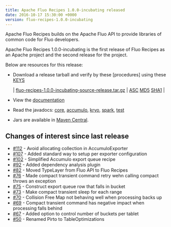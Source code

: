 ```yaml
---
title: Apache Fluo Recipes 1.0.0-incubating released
date: 2016-10-17 15:30:00 +0000
version: fluo-recipes-1.0.0-incubating
---
```


Apache Fluo Recipes builds on the Apache Fluo API to provide libraries of common code for Fluo developers.

Apache Fluo Recipes 1.0.0-incubating is the first release of Fluo Recipes as an Apache project and the second
release for the project.

Below are resources for this release:

 * Download a release tarball and verify by these [procedures] using these [KEYS]

   | [fluo-recipes-1.0.0-incubating-source-release.tar.gz][src-release] | [ASC][src-asc] [MD5][md5] [SHA1][sha1] |

* View the [documentation][docs]
* Read the javadocs: <a href="{{ site.api_base }}/fluo-recipes-core/1.0.0-incubating/" target="_blank">core</a>, <a href="{{ site.api_base }}/fluo-recipes-accumulo/1.0.0-incubating/" target="_blank">accumulo</a>, <a href="{{ site.api_base }}/fluo-recipes-kryo/1.0.0-incubating/" target="_blank">kryo</a>, <a href="{{ site.api_base }}/fluo-recipes-spark/1.0.0-incubating/" target="_blank">spark</a>, <a href="{{ site.api_base }}/fluo-recipes-test/1.0.0-incubating/" target="_blank">test</a>
* Jars are available in [Maven Central][central].

## Changes of interest since last release

* [#112][112] - Avoid allocating collection in AccumuloExporter
* [#107][107] - Added standard way to setup per exporter configuration
* [#102][102] - Simplified Accumulo export queue recipe
* [#92][92] - Added dependency analysis plugin
* [#82][82] - Moved TypeLayer from Fluo API to Fluo Recipes
* [#76][76] - Made compact transient command retry wehn calling compact throws an exception
* [#75][75] - Construct export queue row that falls in bucket
* [#73][73] - Make compact transient sleep for each range
* [#70][70] - Collision Free Map not behaving well when processing backs up
* [#69][69] - Compact transient command has negative impact when processing falls behind
* [#67][67] - Added option to control number of buckets per tablet
* [#50][50] - Renamed Pirto to TableOptimizations


[KEYS]: https://www.apache.org/dist/incubator/fluo/KEYS
[src-release]: https://www.apache.org/dyn/closer.lua/incubator/fluo/fluo-recipes/1.0.0-incubating/fluo-recipes-1.0.0-incubating-source-release.tar.gz
[src-asc]: https://www.apache.org/dist/incubator/fluo/fluo-recipes/1.0.0-incubating/fluo-recipes-1.0.0-incubating-source-release.tar.gz.asc
[md5]: https://www.apache.org/dist/incubator/fluo/fluo-recipes/1.0.0-incubating/MD5SUM
[sha1]: https://www.apache.org/dist/incubator/fluo/fluo-recipes/1.0.0-incubating/SHA1SUM
[docs]: /docs/fluo-recipes/1.0.0-incubating
[central]: http://search.maven.org/#search|ga|1|fluo-recipes
[112]: https://github.com/apache/incubator-fluo-recipes/issues/112
[107]: https://github.com/apache/incubator-fluo-recipes/issues/107
[102]: https://github.com/apache/incubator-fluo-recipes/issues/102
[92]: https://github.com/apache/incubator-fluo-recipes/issues/92
[82]: https://github.com/apache/incubator-fluo-recipes/issues/82
[76]: https://github.com/apache/incubator-fluo-recipes/issues/76
[75]: https://github.com/apache/incubator-fluo-recipes/issues/75
[73]: https://github.com/apache/incubator-fluo-recipes/issues/73
[70]: https://github.com/apache/incubator-fluo-recipes/issues/70
[69]: https://github.com/apache/incubator-fluo-recipes/issues/69
[67]: https://github.com/apache/incubator-fluo-recipes/issues/67
[50]: https://github.com/apache/incubator-fluo-recipes/issues/50

